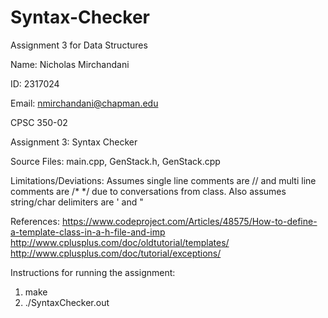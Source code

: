# Syntax-Checker

Assignment 3 for Data Structures

Name: Nicholas Mirchandani <br/>

ID: 2317024 <br/>

Email: nmirchandani@chapman.edu <br/>

CPSC 350-02 <br/>

Assignment 3: Syntax Checker
<br/>

Source Files: main.cpp, GenStack.h, GenStack.cpp<br/>

Limitations/Deviations: Assumes single line comments are // and multi line comments are /* */ due to conversations from class.  Also assumes string/char delimiters are ' and "<br/>

References: 
https://www.codeproject.com/Articles/48575/How-to-define-a-template-class-in-a-h-file-and-imp<br/>
http://www.cplusplus.com/doc/oldtutorial/templates/<br/>
http://www.cplusplus.com/doc/tutorial/exceptions/<br/>

Instructions for running the assignment:
1) make
2) ./SyntaxChecker.out
